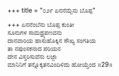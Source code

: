 +++
title = "೦೨೯ ಏನನೆಮ್ಬೆನು ಬೊಪ್ಪ"

+++
ಏನನೆಂಬೆನು ಬೊಪ್ಪ ಕುಂತೀ  
ಸೂನುಗಳ ಸಾಮಥ್ರ್ಯಪಣವನು  
ದಾನವಾರಿಯ ಹಾಸುಹೊಕ್ಕಿನ ಸೌಖ್ಯ ಸಂಗತಿಯ  
ತಾ ನಪುಂಸಕನಾದ ಪರಿಯನ  
ದೇನ ವಿಸ್ತರಿಸುವೆನು ಲಜ್ಜಾ  
ಮಾನಿನಿಗೆ ತನ್ನೊಕ್ಕತನವಿಂದಿಳಿದು ಹೋಯ್ತೆಂದ   ॥29॥